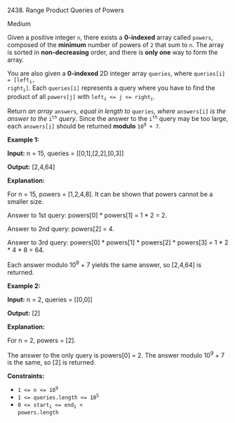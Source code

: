 2438\. Range Product Queries of Powers

Medium

Given a positive integer `n`, there exists a **0-indexed** array called `powers`, composed of the **minimum** number of powers of `2` that sum to `n`. The array is sorted in **non-decreasing** order, and there is **only one** way to form the array.

You are also given a **0-indexed** 2D integer array `queries`, where <code>queries[i] = [left<sub>i</sub>, right<sub>i</sub>]</code>. Each `queries[i]` represents a query where you have to find the product of all `powers[j]` with <code>left<sub>i</sub> <= j <= right<sub>i</sub></code>.

Return _an array_ `answers`_, equal in length to_ `queries`_, where_ `answers[i]` _is the answer to the_ <code>i<sup>th</sup></code> _query_. Since the answer to the <code>i<sup>th</sup></code> query may be too large, each `answers[i]` should be returned **modulo** <code>10<sup>9</sup> + 7</code>.

**Example 1:**

**Input:** n = 15, queries = [[0,1],[2,2],[0,3]]

**Output:** [2,4,64]

**Explanation:**

For n = 15, powers = [1,2,4,8]. It can be shown that powers cannot be a smaller size.

Answer to 1st query: powers[0] \* powers[1] = 1 \* 2 = 2.

Answer to 2nd query: powers[2] = 4.

Answer to 3rd query: powers[0] \* powers[1] \* powers[2] \* powers[3] = 1 \* 2 \* 4 \* 8 = 64.

Each answer modulo 10<sup>9</sup> + 7 yields the same answer, so [2,4,64] is returned. 

**Example 2:**

**Input:** n = 2, queries = [[0,0]]

**Output:** [2]

**Explanation:**

For n = 2, powers = [2].

The answer to the only query is powers[0] = 2. The answer modulo 10<sup>9</sup> + 7 is the same, so [2] is returned. 

**Constraints:**

*   <code>1 <= n <= 10<sup>9</sup></code>
*   <code>1 <= queries.length <= 10<sup>5</sup></code>
*   <code>0 <= start<sub>i</sub> <= end<sub>i</sub> < powers.length</code>